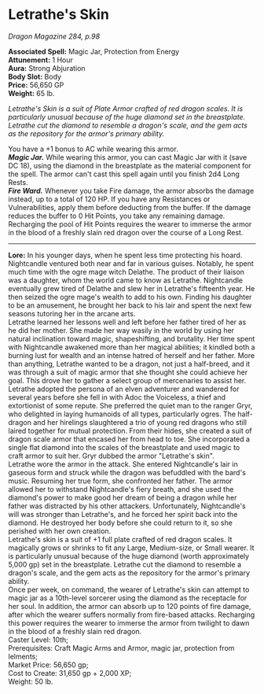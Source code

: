 # Letrathe's Skin
*Dragon Magazine 284, p.98*

**Associated Spell:** Magic Jar, Protection from Energy  
**Attunement:** 1 Hour  
**Aura:** Strong Abjuration  
**Body Slot:** Body  
**Price:** 56,650 GP  
**Weight:** 65 lb.

*Letrathe's Skin is a suit of Plate Armor crafted of red dragon scales. It is particularly unusual because of the huge diamond set in the breastplate. Letrathe cut the diamond to resemble a dragon's scale, and the gem acts as the repository for the armor's primary ability.*

You have a +1 bonus to AC while wearing this armor.  
***Magic Jar.*** While wearing this armor, you can cast Magic Jar with it (save DC 18), using the diamond in the breastplate as the material component for the spell. The armor can't cast this spell again until you finish 2d4 Long Rests.  
***Fire Ward.*** Whenever you take Fire damage, the armor absorbs the damage instead, up to a total of 120 HP. If you have any Resistances or Vulnerabilities, apply them before deducting from the buffer. If the damage reduces the buffer to 0 Hit Points, you take any remaining damage. Recharging the pool of Hit Points requires the wearer to immerse the armor in the blood of a freshly slain red dragon over the course of a Long Rest.

---
**Lore:**
In his younger days, when he spent less time protecting his hoard. Nightcandle ventured both near and far in various guises. Notably, he spent much time with the ogre mage witch Delathe. The product of their liaison was a daughter, whom the world came to know as Letrathe. Nightcandle eventually grew tired of Delathe and slew her in Letrathe's fifteenth year. He then seized the ogre mage's wealth to add to his own. Finding his daughter to be an amusement, he brought her back to his lair and spent the next few seasons tutoring her in the arcane arts.  
Letrathe learned her lessons well and left before her father tired of her as he did her mother. She made her way wasily in the world by using her natural inclination toward magic, shapeshifting, and brutality. Her time spent with Nightcandle awakened more than her magical abilities; it kindled both a burning lust for wealth and an intense hatred of herself and her father. More than anything, Letrathe wanted to be a dragon, not just a half-breed, and it was through a suit of magic armor that she thought she could achieve her goal. This drove her to gather a select group of mercenaries to assist her.  
Letrathe adopted the persona of an elven adventurer and wandered for several years before she fell in with Adoc the Voiceless, a thief and extortionist of some repute. She preferred the quiet man to the ranger Gryr, who delighted in laying humanoids of all types, particularly ogres. The half-dragon and her hirelings slaughtered a trio of young red dragons who still laired together for mutual protection. From their hides, she created a suit of dragon scale armor that encased her from head to toe. She incorporated a single flat diamond into the scales of the breastplate and used magic to craft armor to suit her. Gryr dubbed the armor "Letrathe's skin".  
Letrathe wore the armor in the attack. She entered Nightcandle's lair in gaseous form and struck while the dragon was befuddled with the bard's music. Resuming her true form, she confronted her father. The armor allowed her to withstand Nightcandle's fiery breath, and she used the diamond's power to make good her dream of being a dragon while her father was distracted by his other attackers. Unfortunately, Nightcandle's will was stronger than Letrathe's, and he forced her spirit back into the diamond. He destroyed her body before she could return to it, so she perished with her own creation.  
Letrathe's skin is a suit of +1 full plate crafted of red dragon scales. It magically grows or shrinks to fit any Large, Medium-size, or Small wearer. It is particularly unusual because of the huge diamond (worth approximately 5,000 gp) set in the breastplate. Letrathe cut the diamond to resemble a dragon's scale, and the gem acts as the repository for the armor's primary ability.  
Once per week, on command, the wearer of Letrathe's skin can attempt to magic jar as a 10th-level sorcerer using the diamond as the receptacle for her soul. In addition, the armor can absorb up to 120 points of fire damage, after which the wearer suffers normally from fire-based attacks. Recharging this power requires the wearer to immerse the armor from twilight to dawn in the blood of  a freshly slain red dragon.  
Caster Level: 10th;  
Prerequisites: Craft Magic Arms and Armor, magic jar, protection from lelments;  
Market Price: 56,650 gp;  
Cost to Create: 31,650 gp + 2,000 XP;  
Weight: 50 lb.
